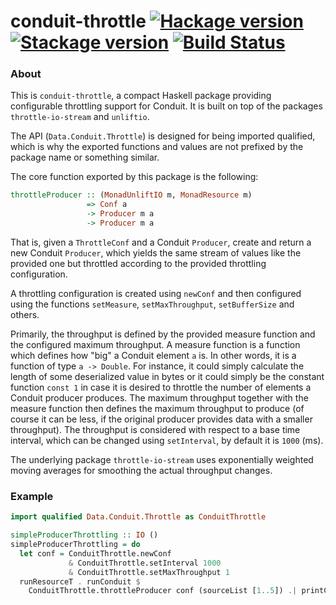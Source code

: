 # conduit-throttle [![Hackage version](https://img.shields.io/hackage/v/conduit-throttle.svg?label=Hackage)](https://hackage.haskell.org/package/conduit-throttle) [![Stackage version](https://www.stackage.org/package/conduit-throttle/badge/lts?label=Stackage)](https://www.stackage.org/package/conduit-throttle) [![Build Status](https://travis-ci.org/mtesseract/conduit-throttle.svg?branch=master)](https://travis-ci.org/mtesseract/conduit-throttle)

### About

This is `conduit-throttle`, a compact Haskell package providing
configurable throttling support for Conduit. It is built on top of the
packages `throttle-io-stream` and `unliftio`.

The API (`Data.Conduit.Throttle`) is designed for being imported
qualified, which is why the exported functions and values are not
prefixed by the package name or something similar.

The core function exported by this package is the following:

```haskell
throttleProducer :: (MonadUnliftIO m, MonadResource m)
                 => Conf a
                 -> Producer m a
                 -> Producer m a
```

That is, given a `ThrottleConf` and a Conduit `Producer`, create and
return a new Conduit `Producer`, which yields the same stream of
values like the provided one but throttled according to the provided
throttling configuration.

A throttling configuration is created using `newConf` and then
configured using the functions `setMeasure`, `setMaxThroughput`,
`setBufferSize` and others.

Primarily, the throughput is defined by the provided measure function
and the configured maximum throughput. A measure function is a
function which defines how "big" a Conduit element `a` is. In other
words, it is a function of type `a -> Double`. For instance, it could
simply calculate the length of some deserialized value in bytes or it
could simply be the constant function `const 1` in case it is desired
to throttle the number of elements a Conduit producer produces. The
maximum throughput together with the measure function then defines the
maximum throughput to produce (of course it can be less, if the
original producer provides data with a smaller throughput). The
throughput is considered with respect to a base time interval, which
can be changed using `setInterval`, by default it is `1000` (ms).

The underlying package `throttle-io-stream` uses exponentially
weighted moving averages for smoothing the actual throughput changes.

### Example

```haskell
import qualified Data.Conduit.Throttle as ConduitThrottle

simpleProducerThrottling :: IO ()
simpleProducerThrottling = do
  let conf = ConduitThrottle.newConf
             & ConduitThrottle.setInterval 1000
             & ConduitThrottle.setMaxThroughput 1
  runResourceT . runConduit $
    ConduitThrottle.throttleProducer conf (sourceList [1..5]) .| printC
```

